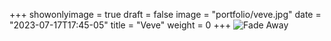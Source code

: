 +++
showonlyimage = true
draft = false
image = "portfolio/veve.jpg"
date = "2023-07-17T17:45-05"
title = "Veve"
weight = 0
+++
![Fade Away](portfolio/veve.jpg)

